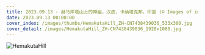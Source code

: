 ```yaml
---
title: 2023.09.13 - 赫马库塔山上的神庙，汉皮，卡纳塔克邦，印度 (© Images of india/Alamy Stock Photo)
date: 2023.09.13 00:00:00
cover_index: /images/thumbs/HemakutaHill_ZH-CN7438439036_533x300.jpg
cover_detail: /images/HemakutaHill_ZH-CN7438439036_1920x1080.jpg
---
```


![HemakutaHill](/images/HemakutaHill_ZH-CN7438439036_1920x1080.jpg)
